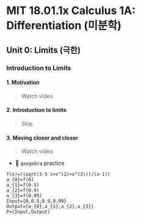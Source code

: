 # MIT 18.01.1x Calculus 1A: Differentiation (미분학)

## Unit 0: Limits (극한)

### Introduction to Limits

#### 1. Motivation
> Watch video

#### 2. Introduction to limits
> Skip

#### 3. Moving closer and closer
> Watch video

- 🎯 `geogebra` practice

```
f(x)=((sqrt(3-5 x+x^(2)+x^(3)))/(x-1))
a_{0}=f(0)
a_{1}=f(0.5)
a_{2}=f(0.9)
a_{3}=f(0.99)
Input={0,0.5,0.9,0.99}
Output={a_{0},a_{1},a_{2},a_{3}}
P=(Input,Output)
```
